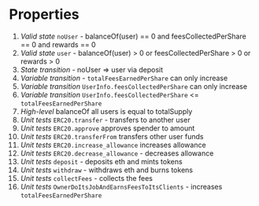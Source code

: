 
# Properties

1. *Valid state* `noUser` - balanceOf(user) == 0 and feesCollectedPerShare == 0 and rewards == 0
2. *Valid state* `user` - balanceOf(user) > 0 or feesCollectedPerShare > 0 or rewards > 0
3. *State transition* - noUser => user via deposit
4. *Variable transition* - `totalFeesEarnedPerShare` can only increase
5. *Variable transition* `UserInfo.feesCollectedPerShare` can only increase
6. *Variable transition* `UserInfo.feesCollectedPerShare` <= `totalFeesEarnedPerShare`
7. *High-level* balanceOf all users is equal to totalSupply
8. *Unit tests* `ERC20.transfer` - transfers to another user
9. *Unit tests* `ERC20.approve` approves spender to amount
10. *Unit tests* `ERC20.transferFrom` transfers other user funds
11. *Unit tests* `ERC20.increase_allowance` increases allowance
12. *Unit tests* `ERC20.decrease_allowance` - decreases allowance
13. *Unit tests* `deposit` - deposits eth and mints tokens
14. *Unit tests* `withdraw` - withdraws eth and burns tokens
15. *Unit tests* `collectFees` - collects the fees
16. *Unit tests* `OwnerDoItsJobAndEarnsFeesToItsClients` - increases `totalFeesEarnedPerShare`